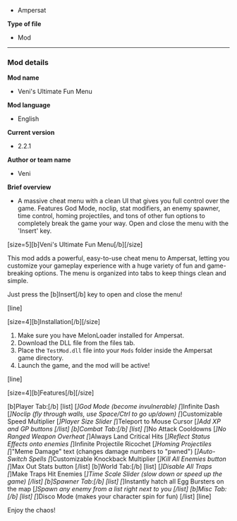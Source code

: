 
* Ampersat

**Type of file**
* Mod

***

### **Mod details**

**Mod name**
* Veni's Ultimate Fun Menu

**Mod language**
* English

**Current version**
* 2.2.1

**Author or team name**
* Veni

**Brief overview**
* A massive cheat menu with a clean UI that gives you full control over the game. Features God Mode, noclip, stat modifiers, an enemy spawner, time control, homing projectiles, and tons of other fun options to completely break the game your way. Open and close the menu with the 'Insert' key.

[size=5][b]Veni's Ultimate Fun Menu[/b][/size]

This mod adds a powerful, easy-to-use cheat menu to Ampersat, letting you customize your gameplay experience with a huge variety of fun and game-breaking options. The menu is organized into tabs to keep things clean and simple.

Just press the [b]Insert[/b] key to open and close the menu!

[line]

[size=4][b]Installation[/b][/size]
1. Make sure you have MelonLoader installed for Ampersat.
2. Download the DLL file from the files tab.
3. Place the `TestMod.dll` file into your `Mods` folder inside the Ampersat game directory.
4. Launch the game, and the mod will be active!

[line]

[size=4][b]Features[/b][/size]

[b]Player Tab:[/b]
[list]
[*]God Mode (become invulnerable)
[*]Infinite Dash
[*]Noclip (fly through walls, use Space/Ctrl to go up/down)
[*]Customizable Speed Multiplier
[*]Player Size Slider
[*]Teleport to Mouse Cursor
[*]Add XP and GP buttons
[/list]
[b]Combat Tab:[/b]
[list]
[*]No Attack Cooldowns
[*]No Ranged Weapon Overheat
[*]Always Land Critical Hits
[*]Reflect Status Effects onto enemies
[*]Infinite Projectile Ricochet
[*]Homing Projectiles
[*]"Meme Damage" text (changes damage numbers to "pwned")
[*]Auto-Switch Spells
[*]Customizable Knockback Multiplier
[*]Kill All Enemies button
[*]Max Out Stats button
[/list]
[b]World Tab:[/b]
[list]
[*]Disable All Traps
[*]Make Traps Hit Enemies
[*]Time Scale Slider (slow down or speed up the game)
[/list]
[b]Spawner Tab:[/b]
[list]
[*]Instantly hatch all Egg Bursters on the map
[*]Spawn any enemy from a list right next to you
[/list]
[b]Misc Tab:[/b]
[list]
[*]Disco Mode (makes your character spin for fun)
[/list]
[line]

Enjoy the chaos!

